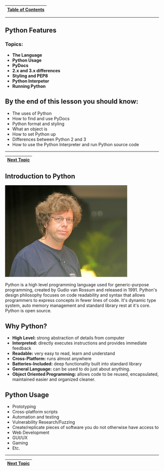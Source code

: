 
|[Table of Contents](/00-Table-of-Contents.md)|
|---|

---

## Python Features

### **Topics:**

* **The Language**
* **Python Usage**
* **PyDocs**
* **2.x and 3.x differences**
* **Styling and PEP8**
* **Python Interpetor**
* **Running Python**

## By the end of this lesson you should know:

* The uses of Python
* How to find and use PyDocs
* Python format and styling
* What an object is
* How to set Python up
* Differences between Python 2 and 3
* How to use the Python Interpreter and run Python source code

---

|[Next Topic](/01_python_features/01_python_intro.md)|
|---|


## Introduction to Python

![](/assets/guido.jpg)

Python is a high level programming language used for generic-purpose programming, created by Gudio van Rossum and released in 1991. Python's design philosophy focuses on code readability and syntax that allows programmers to express concepts in fewer lines of code. It's dynamic type system, auto memory management and standard library rest at it's core. Python is open source.

## Why Python?

* **High Level:** strong abstraction of details from computer​
* **Interpreted:** directly executes instructions and provides immediate feedback​
* **Readable:** very easy to read, learn and understand​
* **Cross-Platform:** runs almost anywhere​
* **Batteries-Included:** deep functionality built into standard library​
* **General Language:** can be used to do just about anything.​
* **Object Oriented Programming:** allows code to be reused, encapsulated, maintained easier and organized cleaner.​

## Python Usage

* Prototyping​
* Cross-platform scripts​
* Automation and testing​
* Vulnerability Research/Fuzzing​
* Create/replicate pieces of software you do not otherwise have access to​
* Web Development​
* GUI/UX​
* Gaming​
* Etc.​

---

|[Next Topic](/01_python_features/02_pydocs_pep8.md)|
|---|
